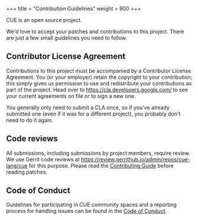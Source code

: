 +++
title = "Contribution Guidelines"
weight = 900
+++

CUE is an open source project.

We'd love to accept your patches and contributions to this project. There are
just a few small guidelines you need to follow.

## Contributor License Agreement

Contributions to this project must be accompanied by a Contributor License
Agreement. You (or your employer) retain the copyright to your contribution;
this simply gives us permission to use and redistribute your contributions as
part of the project. Head over to <https://cla.developers.google.com/> to see
your current agreements on file or to sign a new one.

You generally only need to submit a CLA once, so if you've already submitted one
(even if it was for a different project), you probably don't need to do it
again.

## Code reviews

All submissions, including submissions by project members, require review. We
use Gerrit code reviews at https://review.gerrithub.io/admin/repos/cue-lang/cue for this purpose.
Please read the [Contributing
Guide](https://github.com/cue-lang/cue/blob/master/doc/contribute.md) before
reading patches.

## Code of Conduct

Guidelines for participating in CUE community spaces and a reporting process for
handling issues can be found in the [Code of
Conduct](/docs/contribution_guidelines/conduct).

